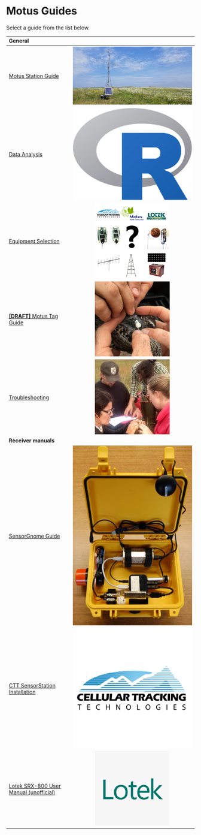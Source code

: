 # Motus Guides

Select a guide from the list below.

| General |  |
| :--- | :---: |
| [Motus Station Guide](https://docs.motus.org/stationguide/) | [![](.gitbook/assets/20190717_130907-1-.jpg) ](https://docs.motus.org/stationguide/) |
| [Data Analysis](https://motus.org/MotusRBook/) | [![](.gitbook/assets/Rlogo.png) ](https://motus.org/MotusRBook/) |
| [Equipment Selection](https://motus.org/selection-guide) | [![](.gitbook/assets/selection-guide.png) ](https://motus.org/selection-guide) |
| [**\[DRAFT\]** Motus Tag Guide](https://docs.motus.org/tagguide) | [![](.gitbook/assets/tags.jpg) ](https://motus.org/guides/tags/) |
| [Troubleshooting](https://motus.org/troubleshooting-guide/) | [![](.gitbook/assets/troubleshooting.jpg) ](https://motus.org/troubleshooting-guide/) |
| **Receiver manuals** |  |
| [SensorGnome Guide](https://motus.gitbook.io/sensorgnome/) | [![](.gitbook/assets/sensorgnome_1.jpg) ](https://motus.gitbook.io/sensorgnome/) |
| [CTT SensorStation Installation](https://store.celltracktech.com/pages/installation-guides) | [![](.gitbook/assets/ctt_sq.png) ](https://store.celltracktech.com/pages/installation-guides) |
| [Lotek SRX-800 User Manual \(unofficial\)](https://fccid.io/FW9SRX800/User-Manual/User-Manual-2328127) | [![](.gitbook/assets/Lotek_sq.png) ](https://store.celltracktech.com/pages/installation-guides) |

